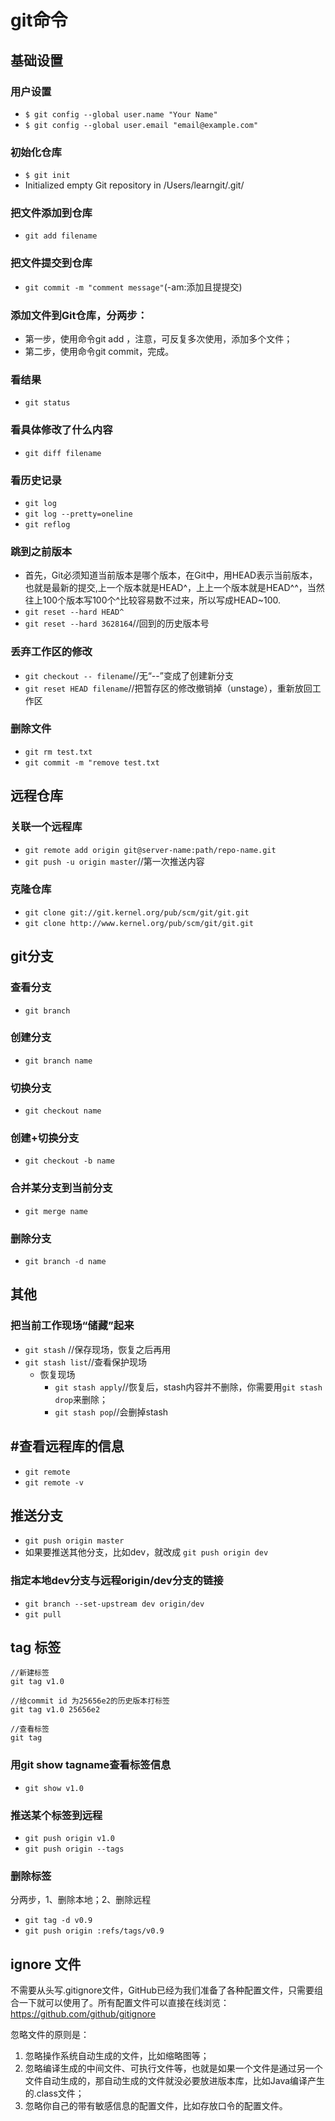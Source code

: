 # git命令
## 基础设置
### 用户设置
+ `$ git config --global user.name "Your Name"`
+ `$ git config --global user.email "email@example.com"`

### 初始化仓库
+ `$ git init`
+ Initialized empty Git repository in /Users/learngit/.git/

### 把文件添加到仓库
+ `git add filename`

### 把文件提交到仓库
+ `git commit -m "comment message"`(-am:添加且提提交)

### 添加文件到Git仓库，分两步：
+ 第一步，使用命令git add ，注意，可反复多次使用，添加多个文件；
+ 第二步，使用命令git commit，完成。

### 看结果
+ `git status`

### 看具体修改了什么内容
+ `git diff filename`

### 看历史记录
+ `git log`
+ `git log --pretty=oneline`
+ `git reflog`

### 跳到之前版本
+ 首先，Git必须知道当前版本是哪个版本，在Git中，用HEAD表示当前版本，也就是最新的提交,上一个版本就是HEAD^，上上一个版本就是HEAD^^，当然往上100个版本写100个^比较容易数不过来，所以写成HEAD~100.
+ `git reset --hard HEAD^`
+ `git reset --hard 3628164`//回到的历史版本号

### 丢弃工作区的修改
+ `git checkout -- filename`//无“--”变成了创建新分支
+ `git reset HEAD filename`//把暂存区的修改撤销掉（unstage），重新放回工作区

### 删除文件
+ `git rm test.txt`
+ `git commit -m "remove test.txt`

## 远程仓库
### 关联一个远程库
+ `git remote add origin git@server-name:path/repo-name.git`
+ `git push -u origin master`//第一次推送内容

### 克隆仓库
+ `git clone git://git.kernel.org/pub/scm/git/git.git`
+ `git clone http://www.kernel.org/pub/scm/git/git.git`

## git分支
### 查看分支
+ `git branch`

### 创建分支
+ `git branch name`

### 切换分支
+ `git checkout name`

### 创建+切换分支
+ `git checkout -b name`

### 合并某分支到当前分支
+ `git merge name`

### 删除分支
+ `git branch -d name`

## 其他
### 把当前工作现场“储藏”起来
+ `git stash` //保存现场，恢复之后再用
+ `git stash list`//查看保护现场
  + 恢复现场
    + `git stash apply`//恢复后，stash内容并不删除，你需要用`git stash drop`来删除；
    + `git stash pop`//会删掉stash

## #查看远程库的信息
+ `git remote`
+ `git remote -v`

## 推送分支
+ `git push origin master`
+  如果要推送其他分支，比如dev，就改成 `git push origin dev`

### 指定本地dev分支与远程origin/dev分支的链接
+ `git branch --set-upstream dev origin/dev `
+ `git pull`

## tag 标签
```
//新建标签
git tag v1.0

//给commit id 为25656e2的历史版本打标签
git tag v1.0 25656e2

//查看标签
git tag
```
### 用git show tagname查看标签信息
+ `git show v1.0`

### 推送某个标签到远程
+ `git push origin v1.0`
+ `git push origin --tags`

### 删除标签
分两步，1、删除本地；2、删除远程
+ `git tag -d v0.9`
+ `git push origin :refs/tags/v0.9`

## ignore 文件
不需要从头写.gitignore文件，GitHub已经为我们准备了各种配置文件，只需要组合一下就可以使用了。所有配置文件可以直接在线浏览：https://github.com/github/gitignore

忽略文件的原则是：

1. 忽略操作系统自动生成的文件，比如缩略图等；
2. 忽略编译生成的中间文件、可执行文件等，也就是如果一个文件是通过另一个文件自动生成的，那自动生成的文件就没必要放进版本库，比如Java编译产生的.class文件；
3. 忽略你自己的带有敏感信息的配置文件，比如存放口令的配置文件。
